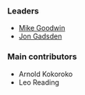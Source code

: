 ### Leaders
* [Mike Goodwin](mailto:mike.goodwin@owasp.org)
* [Jon Gadsden](mailto:jon.gadsden@owasp.org)

### Main contributors
* Arnold Kokoroko
* Leo Reading
